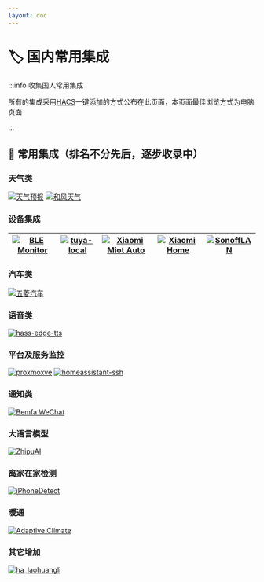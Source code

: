 ```yaml
---
layout: doc
---
```


# 🏷️ 国内常用集成



:::info 收集国人常用集成

所有的集成采用[HACS](hacscn)一键添加的方式公布在此页面，本页面最佳浏览方式为电脑页面

:::


## 🌟 常用集成（排名不分先后，逐步收录中）

### 天气类
[![天气预报](https://img.shields.io/badge/HACS-天气预报-41BDF5?style=for-the-badge&logo=home-assistant&logoColor=white)](https://my.home-assistant.io/redirect/hacs_repository/?owner=hasscc&repository=tianqi&category=integration)
[![和风天气](https://img.shields.io/badge/HACS-和风天气-41BDF5?style=for-the-badge&logo=home-assistant&logoColor=white)](https://my.home-assistant.io/redirect/hacs_repository/?owner=c1pher-cn&repository=heweather&category=integration)

### 设备集成


|[![BLE Monitor](https://img.shields.io/badge/HACS-BLE%20Monitor-41BDF5?style=for-the-badge&logo=home-assistant&logoColor=white)](https://my.home-assistant.io/redirect/hacs_repository/?owner=custom-components&repository=ble_monitor&category=integration)|[![tuya-local](https://img.shields.io/badge/HACS-tuya--local-41BDF5?style=for-the-badge&logo=home-assistant&logoColor=white)](https://my.home-assistant.io/redirect/hacs_repository/?owner=make-all&repository=tuya-local&category=integration)|[![Xiaomi Miot Auto](https://img.shields.io/badge/HACS-Xiaomi%20Miot%20Auto-41BDF5?style=for-the-badge&logo=home-assistant&logoColor=white)](https://my.home-assistant.io/redirect/hacs_repository/?owner=al-one&repository=hass-xiaomi-miot&category=integration)|[![Xiaomi Home](https://img.shields.io/badge/HACS-Xiaomi%20Home-41BDF5?style=for-the-badge&logo=home-assistant&logoColor=white)](https://my.home-assistant.io/redirect/hacs_repository/?owner=XiaoMi&repository=ha_xiaomi_home&category=integration)|[![SonoffLAN](https://img.shields.io/badge/HACS-SonoffLAN-41BDF5?style=for-the-badge&logo=home-assistant&logoColor=white)](https://my.home-assistant.io/redirect/hacs_repository/?owner=AlexxIT&repository=SonoffLAN&category=integration) |
|--|--|--|--|--|

### 汽车类

[![五菱汽车](https://img.shields.io/badge/HACS-五菱汽车-41BDF5?style=for-the-badge&logo=home-assistant&logoColor=white)](https://my.home-assistant.io/redirect/hacs_repository/?owner=hasscc&repository=wuling&category=integration)

### 语音类

[![hass-edge-tts](https://img.shields.io/badge/HACS-hass--edge--tts-41BDF5?style=for-the-badge&logo=home-assistant&logoColor=white)](https://my.home-assistant.io/redirect/hacs_repository/?owner=hasscc&repository=hass-edge-tts&category=integration) 

### 平台及服务监控
[![proxmoxve](https://img.shields.io/badge/HACS-proxmoxve-41BDF5?style=for-the-badge&logo=home-assistant&logoColor=white)](https://my.home-assistant.io/redirect/hacs_repository/?owner=dougiteixeira&repository=proxmoxve&category=integration) 
[![homeassistant-ssh](https://img.shields.io/badge/HACS-homeassistant--ssh-41BDF5?style=for-the-badge&logo=home-assistant&logoColor=white)](https://my.home-assistant.io/redirect/hacs_repository/?owner=zhbjsh&repository=homeassistant-ssh&category=integration)

### 通知类
[![Bemfa WeChat](https://img.shields.io/badge/HACS-Bemfa%20WeChat-41BDF5?style=for-the-badge&logo=home-assistant&logoColor=white)](https://my.home-assistant.io/redirect/hacs_repository/?owner=Desmond-Dong&repository=bemfa_wechat&category=integration)

### 大语言模型
[![ZhipuAI](https://img.shields.io/badge/HACS-ZhipuAI-41BDF5?style=for-the-badge&logo=home-assistant&logoColor=white)](https://my.home-assistant.io/redirect/hacs_repository/?owner=knoop7&repository=zhipuai&category=integration)

### 离家在家检测

[![iPhoneDetect](https://img.shields.io/badge/HACS-iPhoneDetect-41BDF5?style=for-the-badge&logo=home-assistant&logoColor=white)](https://my.home-assistant.io/redirect/hacs_repository/?owner=mudape&repository=iphonedetect&category=integration)

### 暖通

[![Adaptive Climate](https://img.shields.io/badge/HACS-Adaptive%20Climate-41BDF5?style=for-the-badge&logo=home-assistant&logoColor=white)](https://my.home-assistant.io/redirect/hacs_repository/?owner=msinhore&repository=adaptive_climate&category=integration)

### 其它增加
[![ha_laohuangli](https://img.shields.io/badge/HACS-laohuangli-41BDF5?style=for-the-badge&logo=home-assistant&logoColor=white)](https://my.home-assistant.io/redirect/hacs_repository/?owner=knoop7&repository=ha_laohuangli&category=integration)















